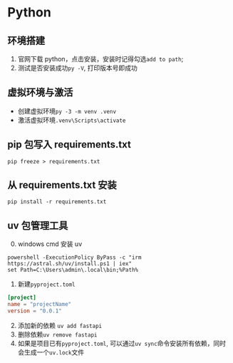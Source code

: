# Python

## 环境搭建

1. 官网下载 python，点击安装，安装时记得勾选`add to path`;
2. 测试是否安装成功`py -V`, 打印版本号即成功

## 虚拟环境与激活

- 创建虚拟环境`py -3 -m venv .venv`
- 激活虚拟环境`.venv\Scripts\activate`

## pip 包写入 requirements.txt

`pip freeze > requirements.txt`

## 从 requirements.txt 安装

`pip install -r requirements.txt`

## uv 包管理工具

0. windows cmd 安装 uv

```shell
powershell -ExecutionPolicy ByPass -c "irm https://astral.sh/uv/install.ps1 | iex"
set Path=C:\Users\admin\.local\bin;%Path%
```

1. 新建`pyproject.toml`

```toml
[project]
name = "projectName"
version = "0.0.1"
```

2. 添加新的依赖 `uv add fastapi`
3. 删除依赖`uv remove fastapi`
4. 如果是项目已有`pyproject.toml`, 可以通过`uv sync`命令安装所有依赖，同时会生成一个`uv.lock`文件
